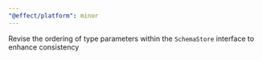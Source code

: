```yaml
---
"@effect/platform": minor
---
```


Revise the ordering of type parameters within the `SchemaStore` interface to enhance consistency
